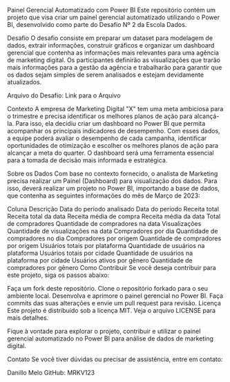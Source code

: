 Painel Gerencial Automatizado com Power BI
Este repositório contém um projeto que visa criar um painel gerencial automatizado utilizando o Power BI, desenvolvido como parte do Desafio Nº 2 da Escola Dados.

Desafio
O desafio consiste em preparar um dataset para modelagem de dados, extrair informações, construir gráficos e organizar um dashboard gerencial que contenha as informações mais relevantes para uma agência de marketing digital. Os participantes definirão as visualizações que trarão mais informações para a gestão da agência e trabalharão para garantir que os dados sejam simples de serem analisados e estejam devidamente atualizados.

Arquivo do Desafio: Link para o Arquivo

Contexto
A empresa de Marketing Digital "X" tem uma meta ambiciosa para o trimestre e precisa identificar os melhores planos de ação para alcançá-la. Para isso, ela decidiu criar um dashboard no Power BI que permita acompanhar os principais indicadores de desempenho. Com esses dados, a equipe poderá avaliar o desempenho de cada campanha, identificar oportunidades de otimização e escolher os melhores planos de ação para alcançar a meta do quarter. O dashboard será uma ferramenta essencial para a tomada de decisão mais informada e estratégica.

Sobre os Dados
Com base no contexto fornecido, o analista de Marketing precisa realizar um Painel (Dashboard) para visualização dos dados. Para isso, deverá realizar um projeto no Power BI, importando a base de dados, que contenha as seguintes informações do mês de Março de 2023:

Coluna	Descrição
Data do período analisado	Data do período
Receita total	Receita total da data
Receita média de compra	Receita média da data
Total de compradores	Quantidade de compradores na data
Visualizações	Quantidade de visualizações na data
Compradores por dia	Quantidade de compradores no dia
Compradores por origem	Quantidade de compradores por origem
Usuários totais por plataforma	Quantidade de usuários na plataforma
Usuários totais por cidade	Quantidade de usuários na plataforma por cidade
Usuários ativos por gênero	Quantidade de compradores por gênero
Como Contribuir
Se você deseja contribuir para este projeto, siga os passos abaixo:

Faça um fork deste repositório.
Clone o repositório forkado para o seu ambiente local.
Desenvolva e aprimore o painel gerencial no Power BI.
Faça commits das suas alterações e envie um pull request para revisão.
Licença
Este projeto é distribuído sob a licença MIT. Veja o arquivo LICENSE para mais detalhes.

Fique à vontade para explorar o projeto, contribuir e utilizar o painel gerencial automatizado no Power BI para análise de dados de marketing digital.

Contato
Se você tiver dúvidas ou precisar de assistência, entre em contato:

Danillo Melo
GitHub: MRKV123



